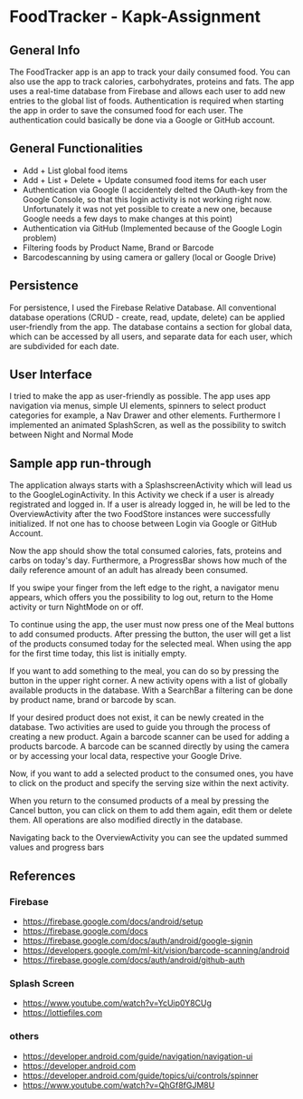 # FoodTracker - Kapk-Assignment

## General Info
The FoodTracker app is an app to track your daily consumed food. You can also use the app to track calories, carbohydrates, proteins and fats. The app uses a real-time database from Firebase and allows each user to add new entries to the global list of foods. Authentication is required when starting the app in order to save the consumed food for each user. The authentication could basically be done via a Google or GitHub account.

## General Functionalities
* Add + List global food items 
* Add + List + Delete + Update consumed food items for each user
* Authentication via Google (I accidentely delted the OAuth-key from the Google Console, so that this login activity is not working right now. Unfortunately it was not yet possible to create a new one, because Google needs a few days to make changes at this point)
* Authentication via GitHub (Implemented because of the Google Login problem)
* Filtering foods by Product Name, Brand or Barcode
* Barcodescanning by using camera or gallery (local or Google Drive)

## Persistence

For persistence, I used the Firebase Relative Database. All conventional database operations (CRUD - create, read, update, delete) can be applied user-friendly from the app. The database contains a section for global data, which can be accessed by all users, and separate data for each user, which are subdivided for each date.

## User Interface

I tried to make the app as user-friendly as possible. The app uses app navigation via menus, simple UI elements, spinners to select product categories for example, a Nav Drawer and other elements. Furthermore I implemented an animated SplashScren, as well as the possibility to switch between Night and Normal Mode

## Sample app run-through

The application always starts with a SplashscreenActivity which will lead us to the GoogleLoginActivity. In this Activity we check if a user is already registrated and logged in. If a user is already logged in, he will be led to the OverviewActivity after the two FoodStore instances were successfully initialized. If not one has to choose between Login via Google or GitHub Account. 

Now the app should show the total consumed calories, fats, proteins and carbs on today's day. Furthermore, a ProgressBar shows how much of the daily reference amount of an adult has already been consumed.

If you swipe your finger from the left edge to the right, a navigator menu appears, which offers you the possibility to log out, return to the Home activity or turn NightMode on or off.

To continue using the app, the user must now press one of the Meal buttons to add consumed products. After pressing the button, the user will get a list of the products consumed today for the selected meal. When using the app for the first time today, this list is initially empty.

If you want to add something to the meal, you can do so by pressing the button in the upper right corner. A new activity opens with a list of globally available products in the database. With a SearchBar a filtering can be done by product name, brand or barcode by scan.

If your desired product does not exist, it can be newly created in the database. Two activities are used to guide you through the process of creating a new product. Again a barcode scanner can be used for adding a products barcode. A barcode can be scanned directly by using the camera or by accessing your local data, respective your Google Drive.

Now, if you want to add a selected product to the consumed ones, you have to click on the product and specify the serving size within the next activity. 

When you return to the consumed products of a meal by pressing the Cancel button, you can click on them to add them again, edit them or delete them. All operations are also modified directly in the database.

Navigating back to the OverviewActivity you can see the updated summed values and progress bars

## References
### Firebase
* https://firebase.google.com/docs/android/setup
* https://firebase.google.com/docs
* https://firebase.google.com/docs/auth/android/google-signin
* https://developers.google.com/ml-kit/vision/barcode-scanning/android
* https://firebase.google.com/docs/auth/android/github-auth

### Splash Screen
* https://www.youtube.com/watch?v=YcUip0Y8CUg
* https://lottiefiles.com

### others
* https://developer.android.com/guide/navigation/navigation-ui
* https://developer.android.com
* https://developer.android.com/guide/topics/ui/controls/spinner
* https://www.youtube.com/watch?v=QhGf8fGJM8U
